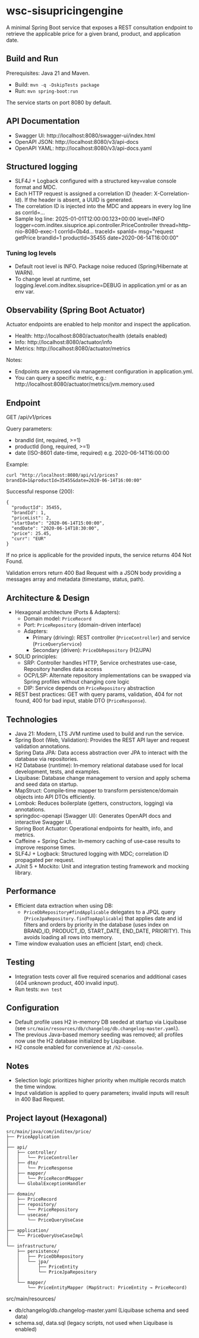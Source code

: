# wsc-sisupricingengine

A minimal Spring Boot service that exposes a REST consultation endpoint to retrieve the applicable price for a given brand, product, and application date.

## Build and Run

Prerequisites: Java 21 and Maven.

- Build: `mvn -q -DskipTests package`
- Run: `mvn spring-boot:run`

The service starts on port 8080 by default.

## API Documentation

- Swagger UI: http://localhost:8080/swagger-ui/index.html
- OpenAPI JSON: http://localhost:8080/v3/api-docs
- OpenAPI YAML: http://localhost:8080/v3/api-docs.yaml

## Structured logging

- SLF4J + Logback configured with a structured key=value console format and MDC.
- Each HTTP request is assigned a correlation ID (header: X-Correlation-Id). If the header is absent, a UUID is generated.
- The correlation ID is injected into the MDC and appears in every log line as corrId=...
- Sample log line:
  2025-01-01T12:00:00.123+00:00 level=INFO logger=com.inditex.sisuprice.api.controller.PriceController thread=http-nio-8080-exec-1 corrId=0b4d... traceId= spanId= msg="request getPrice brandId=1 productId=35455 date=2020-06-14T16:00:00"

### Tuning log levels
- Default root level is INFO. Package noise reduced (Spring/Hibernate at WARN).
- To change level at runtime, set logging.level.com.inditex.sisuprice=DEBUG in application.yml or as an env var.

## Observability (Spring Boot Actuator)

Actuator endpoints are enabled to help monitor and inspect the application.

- Health: http://localhost:8080/actuator/health (details enabled)
- Info: http://localhost:8080/actuator/info
- Metrics: http://localhost:8080/actuator/metrics

Notes:
- Endpoints are exposed via management configuration in application.yml.
- You can query a specific metric, e.g.: http://localhost:8080/actuator/metrics/jvm.memory.used

## Endpoint

GET /api/v1/prices

Query parameters:
- brandId (int, required, >=1)
- productId (long, required, >=1)
- date (ISO-8601 date-time, required) e.g. 2020-06-14T16:00:00

Example:

```
curl "http://localhost:8080/api/v1/prices?brandId=1&productId=35455&date=2020-06-14T16:00:00"
```

Successful response (200):

```
{
  "productId": 35455,
  "brandId": 1,
  "priceList": 2,
  "startDate": "2020-06-14T15:00:00",
  "endDate": "2020-06-14T18:30:00",
  "price": 25.45,
  "curr": "EUR"
}
```

If no price is applicable for the provided inputs, the service returns 404 Not Found.

Validation errors return 400 Bad Request with a JSON body providing a messages array and metadata (timestamp, status, path).

## Architecture & Design

- Hexagonal architecture (Ports & Adapters):
  - Domain model: `PriceRecord`
  - Port: `PriceRepository` (domain-driven interface)
  - Adapters:
    - Primary (driving): REST controller (`PriceController`) and service (`PriceQueryService`)
    - Secondary (driven): `PriceDbRepository` (H2/JPA)
- SOLID principles:
  - SRP: Controller handles HTTP, Service orchestrates use-case, Repository handles data access
  - OCP/LSP: Alternate repository implementations can be swapped via Spring profiles without changing core logic
  - DIP: Service depends on `PriceRepository` abstraction
- REST best practices: GET with query params, validation, 404 for not found, 400 for bad input, stable DTO (`PriceResponse`).

## Technologies

- Java 21: Modern, LTS JVM runtime used to build and run the service.
- Spring Boot (Web, Validation): Provides the REST API layer and request validation annotations.
- Spring Data JPA: Data access abstraction over JPA to interact with the database via repositories.
- H2 Database (runtime): In‑memory relational database used for local development, tests, and examples.
- Liquibase: Database change management to version and apply schema and seed data on startup.
- MapStruct: Compile‑time mapper to transform persistence/domain objects into API DTOs efficiently.
- Lombok: Reduces boilerplate (getters, constructors, logging) via annotations.
- springdoc-openapi (Swagger UI): Generates OpenAPI docs and interactive Swagger UI.
- Spring Boot Actuator: Operational endpoints for health, info, and metrics.
- Caffeine + Spring Cache: In‑memory caching of use‑case results to improve response times.
- SLF4J + Logback: Structured logging with MDC; correlation ID propagated per request.
- JUnit 5 + Mockito: Unit and integration testing framework and mocking library.

## Performance

- Efficient data extraction when using DB:
  - `PriceDbRepository#findApplicable` delegates to a JPQL query (`PriceJpaRepository.findTopApplicable`) that applies date and id filters and orders by priority in the database (uses index on BRAND_ID, PRODUCT_ID, START_DATE, END_DATE, PRIORITY). This avoids loading all rows into memory.
- Time window evaluation uses an efficient [start, end) check.

## Testing

- Integration tests cover all five required scenarios and additional cases (404 unknown product, 400 invalid input).
- Run tests: `mvn test`

## Configuration

- Default profile uses H2 in-memory DB seeded at startup via Liquibase (see `src/main/resources/db/changelog/db.changelog-master.yaml`).
- The previous Java-based memory seeding was removed; all profiles now use the H2 database initialized by Liquibase.
- H2 console enabled for convenience at `/h2-console`.

## Notes
- Selection logic prioritizes higher priority when multiple records match the time window.
- Input validation is applied to query parameters; invalid inputs will result in 400 Bad Request.


## Project layout (Hexagonal)

```
src/main/java/com/inditex/price/
├── PriceApplication
│
├── api/
│   ├── controller/
│   │   └── PriceController
│   ├── dto/
│   │   └── PriceResponse
│   ├── mapper/
│   │   └── PriceRecordMapper
│   └── GlobalExceptionHandler
│
├── domain/
│   ├── PriceRecord
│   ├── repository/
│   │   └── PriceRepository
│   └── usecase/
│       └── PriceQueryUseCase
│
├── application/
│   └── PriceQueryUseCaseImpl
│
└── infrastructure/
    ├── persistence/
    │   ├── PriceDbRepository
    │   └── jpa/
    │       ├── PriceEntity
    │       └── PriceJpaRepository
    │
    └── mapper/
        └── PriceEntityMapper (MapStruct: PriceEntity → PriceRecord)
```

src/main/resources/
- db/changelog/db.changelog-master.yaml (Liquibase schema and seed data)
- schema.sql, data.sql (legacy scripts, not used when Liquibase is enabled)